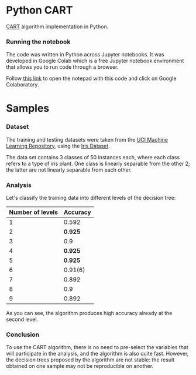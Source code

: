# Python CART

[CART](https://en.wikipedia.org/wiki/Decision_tree_learning) algorithm implementation in Python.

### Running the notebook

The code was written in Python across Jupyter notebooks. It was developed in Google Colab which is a free Jupyter notebook environment that allows you to run code through a browser.

Follow [this link](https://drive.google.com/file/d/13yLJcmOrtsbkJR_6pImHpuN6KZg3Y03A/view?usp=sharing) to open the notepad with this code and click on Google Colaboratory.

# Samples

### Dataset

The training and testing datasets were taken from the [UCI Machine Learning Repository](https://archive.ics.uci.edu/), using the [Iris Dataset](https://archive.ics.uci.edu/dataset/53/iris).

The data set contains 3 classes of 50 instances each, where each class refers to a type of iris plant.  One class is linearly separable from the other 2; the latter are not linearly separable from each other.

### Analysis

Let's classify the training data into different levels of the decision tree:

| Number of levels | Accuracy |
|---|---|
|1|	0.592|
|2|	**0.925**|
|3|	0.9|
|4|	**0.925**|
|5|	**0.925**|
|6|	0.91(6)|
|7|	0.892|
|8|	0.9|
|9|	0.892|

As you can see, the algorithm produces high accuracy already at the second level.

### Conclusion

To use the CART algorithm, there is no need to pre-select the variables that will participate in the analysis, and the algorithm is also quite fast. However, the decision trees proposed by the algorithm are not stable: the result obtained on one sample may not be reproducible on another.

